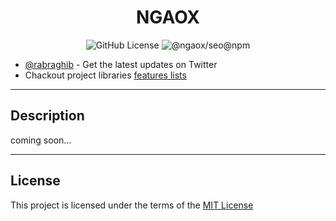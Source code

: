 <h1 align="center">NGAOX</h1>

<p align="center"> 
    <img src="https://img.shields.io/github/license/chaospad/ngaox?style=flat-square" alt="GitHub License"/>
    <img alt="@ngaox/seo@npm" src="https://img.shields.io/npm/v/@ngaox/seo?label=@ngaox/seo&logo=npm&logoColor=red&style=flat-square">
</p>

- [@rabraghib](https://twitter.com/rabraghib) - Get the latest updates on Twitter
- Chackout project libraries [features lists](https://github.com/rabraghib/ngaox/issues/1)

---

## Description
coming soon...

---

## License
This project is licensed under the terms of the [MIT License](LICENSE)
